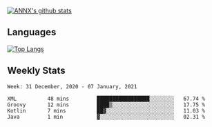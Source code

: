 [![ANNX's github stats](https://github-readme-stats.vercel.app/api?username=NXAN2901&count_private=true&show_icons=true&theme=vue)](https://github.com/NXAN2901)

## Languages
[![Top Langs](https://github-readme-stats.vercel.app/api/top-langs/?username=NXAN2901)](https://github.com/NXAN2901)

## Weekly Stats
<!--START_SECTION:waka-->
```text
Week: 31 December, 2020 - 07 January, 2021

XML          48 mins         █████████████████░░░░░░░░   67.74 % 
Groovy       12 mins         ████▒░░░░░░░░░░░░░░░░░░░░   17.75 % 
Kotlin       7 mins          ██▓░░░░░░░░░░░░░░░░░░░░░░   11.03 % 
Java         1 min           ▓░░░░░░░░░░░░░░░░░░░░░░░░   02.31 % 
```
<!--END_SECTION:waka-->
